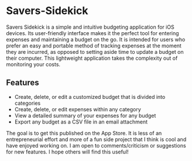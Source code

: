 # Savers-Sidekick

Savers Sidekick is a simple and intuitive budgeting application for iOS devices. Its user-friendly interface makes it the perfect tool for entering expenses and maintaining a budget on the go. It is intended for users who prefer an easy and portable method of tracking expenses at the moment they are incurred, as opposed to setting aside time to update a budget on their computer. This lightweight application takes the complexity out of monitoring your costs.

## Features
* Create, delete, or edit a customized budget that is divided into categories
* Create, delete, or edit expenses within any category
* View a detailed summary of your expenses for any budget
* Export any budget as a CSV file in an email attachment

The goal is to get this published on the App Store. It is less of an entrepreneurial effort and more of a fun side project that I think is cool and have enjoyed working on. I am open to comments/criticism or suggestions for new features. I hope others will find this useful!